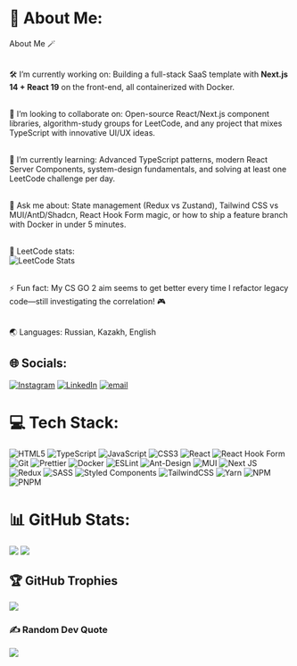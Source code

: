 # 💫 About Me:
About Me 🪄<br><br>

🛠️ I’m currently working on: Building a full-stack SaaS template with **Next.js 14 + React 19** on the front-end, all containerized with Docker.<br><br>

🤝 I’m looking to collaborate on: Open-source React/Next.js component libraries, algorithm-study groups for LeetCode, and any project that mixes TypeScript with innovative UI/UX ideas.<br><br>

🌱 I’m currently learning: Advanced TypeScript patterns, modern React Server Components, system-design fundamentals, and solving at least one LeetCode challenge per day.<br><br>

💬 Ask me about: State management (Redux vs Zustand), Tailwind CSS vs MUI/AntD/Shadcn, React Hook Form magic, or how to ship a feature branch with Docker in under 5 minutes.<br><br>

🧮 LeetCode stats:<br>
<img src="https://leetcard.jacoblin.cool/<your_username>?theme=light&border=0&ext=heatmap" alt="LeetCode Stats" /><br><br>

⚡ Fun fact: My CS GO 2 aim seems to get better every time I refactor legacy code—still investigating the correlation! 🎮<br><br>

🌏 Languages: Russian, Kazakh, English



## 🌐 Socials:
[![Instagram](https://img.shields.io/badge/Instagram-%23E4405F.svg?logo=Instagram&logoColor=white)](https://instagram.com/mujammed_04) [![LinkedIn](https://img.shields.io/badge/LinkedIn-%230077B5.svg?logo=linkedin&logoColor=white)](https://linkedin.com/in/mujammed) [![email](https://img.shields.io/badge/Email-D14836?logo=gmail&logoColor=white)](mailto:mukhammedmarat04@gmail.com) 


# 💻 Tech Stack:
![HTML5](https://img.shields.io/badge/html5-%23E34F26.svg?style=flat-square&logo=html5&logoColor=white) ![TypeScript](https://img.shields.io/badge/typescript-%23007ACC.svg?style=flat-square&logo=typescript&logoColor=white) 
![JavaScript](https://img.shields.io/badge/javascript-%23323330.svg?style=flat-square&logo=javascript&logoColor=%23F7DF1E) 
![CSS3](https://img.shields.io/badge/css3-%231572B6.svg?style=flat-square&logo=css3&logoColor=white) 
![React](https://img.shields.io/badge/react-%2320232a.svg?style=flat-square&logo=react&logoColor=%2361DAFB) 
![React Hook Form](https://img.shields.io/badge/React%20Hook%20Form-%23EC5990.svg?style=flat-square&logo=reacthookform&logoColor=white)
![Git](https://img.shields.io/badge/git-%23F05033.svg?style=flat-square&logo=git&logoColor=white) 
![Prettier](https://img.shields.io/badge/prettier-%23F7B93E.svg?style=flat-square&logo=prettier&logoColor=black)
![Docker](https://img.shields.io/badge/docker-%230db7ed.svg?style=flat-square&logo=docker&logoColor=white) 
![ESLint](https://img.shields.io/badge/ESLint-4B3263?style=flat-square&logo=eslint&logoColor=white) 
![Ant-Design](https://img.shields.io/badge/-AntDesign-%230170FE?style=flat-square&logo=ant-design&logoColor=white) 
![MUI](https://img.shields.io/badge/MUI-%230081CB.svg?style=flat-square&logo=mui&logoColor=white) 
![Next JS](https://img.shields.io/badge/Next-black?style=flat-square&logo=next.js&logoColor=white)
![Redux](https://img.shields.io/badge/redux-%23593d88.svg?style=flat-square&logo=redux&logoColor=white) 
![SASS](https://img.shields.io/badge/SASS-hotpink.svg?style=flat-square&logo=SASS&logoColor=white)
![Styled Components](https://img.shields.io/badge/styled--components-DB7093?style=flat-square&logo=styled-components&logoColor=white) 
![TailwindCSS](https://img.shields.io/badge/tailwindcss-%2338B2AC.svg?style=flat-square&logo=tailwind-css&logoColor=white) 
![Yarn](https://img.shields.io/badge/yarn-%232C8EBB.svg?style=flat-square&logo=yarn&logoColor=white) 
![NPM](https://img.shields.io/badge/NPM-%23CB3837.svg?style=flat-square&logo=npm&logoColor=white) 
![PNPM](https://img.shields.io/badge/pnpm-%234a4a4a.svg?style=flat-square&logo=pnpm&logoColor=f69220) 


# 📊 GitHub Stats:
![](https://github-readme-stats.vercel.app/api?username=mujammed-04&theme=aura&hide_border=false&include_all_commits=true&count_private=true)
![](https://nirzak-streak-stats.vercel.app/?user=mujammed-04&theme=aura&hide_border=false)<br/>

## 🏆 GitHub Trophies
![](https://github-profile-trophy.vercel.app/?username=mujammed-04&theme=radical&no-frame=false&no-bg=true&margin-w=4)

### ✍️ Random Dev Quote
![](https://quotes-github-readme.vercel.app/api?type=vetical&theme=radical)